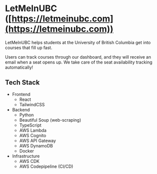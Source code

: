 # LetMeInUBC ([https://letmeinubc.com](https://letmeinubc.com))
LetMeInUBC helps students at the University of British Columbia get into courses that fill up fast. 

Users can track courses through our dashboard, and they will receive an email when a seat opens up. We take care of the seat availability tracking automatically!

## Tech Stack
- Frontend
  - React
  - TailwindCSS
- Backend
  - Python
  - Beautiful Soup (web-scraping)
  - TypeScript
  - AWS Lambda
  - AWS Cognito
  - AWS API Gateway
  - AWS DynamoDB
  - Docker
- Infrastructure
  - AWS CDK
  - AWS Codepipeline (CI/CD)
